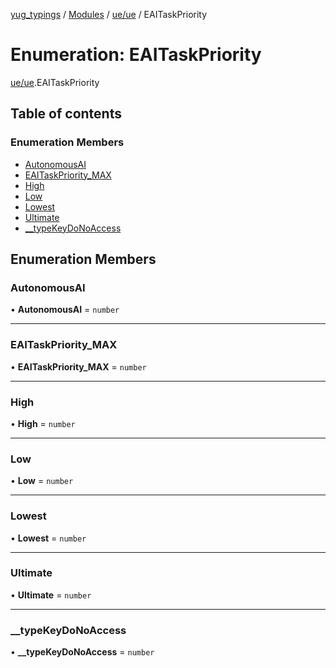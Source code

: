 [yug_typings](../README.md) / [Modules](../modules.md) / [ue/ue](../modules/ue_ue.md) / EAITaskPriority

# Enumeration: EAITaskPriority

[ue/ue](../modules/ue_ue.md).EAITaskPriority

## Table of contents

### Enumeration Members

- [AutonomousAI](ue_ue.EAITaskPriority.md#autonomousai)
- [EAITaskPriority\_MAX](ue_ue.EAITaskPriority.md#eaitaskpriority_max)
- [High](ue_ue.EAITaskPriority.md#high)
- [Low](ue_ue.EAITaskPriority.md#low)
- [Lowest](ue_ue.EAITaskPriority.md#lowest)
- [Ultimate](ue_ue.EAITaskPriority.md#ultimate)
- [\_\_typeKeyDoNoAccess](ue_ue.EAITaskPriority.md#__typekeydonoaccess)

## Enumeration Members

### AutonomousAI

• **AutonomousAI** = `number`

___

### EAITaskPriority\_MAX

• **EAITaskPriority\_MAX** = `number`

___

### High

• **High** = `number`

___

### Low

• **Low** = `number`

___

### Lowest

• **Lowest** = `number`

___

### Ultimate

• **Ultimate** = `number`

___

### \_\_typeKeyDoNoAccess

• **\_\_typeKeyDoNoAccess** = `number`
